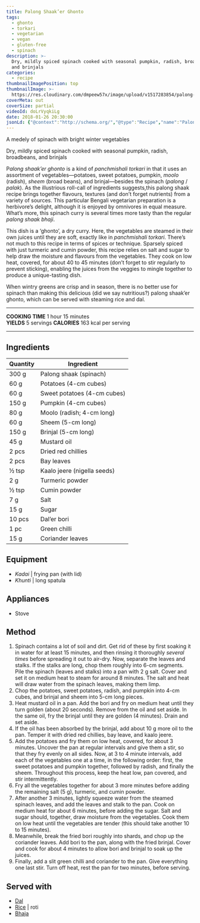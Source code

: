 ```yaml
---
title: Palong Shaak’er Ghonto
tags:
  - ghonto
  - torkari
  - vegetarian
  - vegan
  - gluten-free
  - spinach
description: >-
  Dry, mildly spiced spinach cooked with seasonal pumpkin, radish, broadbeans,
  and brinjals
categories:
  - recipe
thumbnailImagePosition: top
thumbnailImage: >-
  https://res.cloudinary.com/dmpeew57x/image/upload/v1517283854/palong-shaak-ghonto-16x9_pteib5.png
coverMeta: out
coverSize: partial
videoId: doLrVyqkiLg
date: 2018-01-26 20:30:00
jsonLd: {"@context":"http://schema.org/","@type":"Recipe","name":"Palong Shaak’er Ghonto","author":"Bong Eats","image":"https://res.cloudinary.com/dmpeew57x/image/upload/v1514495536/alur-dom-website-thumbnail-_qzvq9f.png","description":"Bengali-style juicy curried new baby potatoes cooked in a savoury, tangy sauce and sprinkled with green peas.","prepTime":"PT30M","totalTime":"PT75M","recipeYield":"5 servings", "nutrition":{"@type":"NutritionInformation","servingSize":"5","calories":"163 calories"}, "recipeIngredient":["300 g Palong shaak (spinach)","60 g Potatoes (4-cm cubes)","60 g Sweet potatoes (4-cm cubes)","150 g Pumpkin (4-cm cubes)","80 g Moolo (radish; 4-cm long)","60 g Sheem (5-cm long)","150 g Brinjal (5-cm long)","45 g Mustard oil","2 pcs Dried red chillies","2 pcs Bay leaves","½ tsp Kaalo jeere (nigella seeds)","2 g Turmeric powder","½ tsp Cumin powder","7 g Salt","15 g Sugar","10 pcs Dal’er bori","1 pc Green chilli"],"recipeInstructions":["1. Spinach contains a lot of soil and dirt. Get rid of these by first soaking it in water for at least 15 minutes, and then rinsing it thoroughly several times before spreading it out to air-dry. Now, separate the leaves and stalks. If the stalks are long, chop them roughly into 6-cm segments. Pile the spinach (leaves and stalks) into a pan with 2 g salt. Cover and set it on medium heat to steam for around 8 minutes. The salt and heat will draw water from the spinach leaves, making them limp.","2. Chop the potatoes, sweet potatoes, radish, and pumpkin into 4-cm cubes, and brinjal and sheem into 5-cm long pieces.","3. Heat mustard oil in a pan. Add the bori and fry on medium heat until they turn golden (about 20 seconds). Remove from the oil and set aside. In the same oil, fry the brinjal until they are golden (4 minutes). Drain and set aside.","4. If the oil has been absorbed by the brinjal, add about 10 g more oil to the pan. Temper it with dried red chillies, bay leave, and kaalo jeere.","5. Add the potatoes and fry them on low heat, covered, for about 3 minutes. Uncover the pan at regular intervals and give them a stir, so that they fry evenly on all sides. Now, at 3 to 4 minute intervals, add each of the vegetables one at a time, in the following order: first, the sweet potatoes and pumpkin together, followed by radish, and finally the sheem. Throughout this process, keep the heat low, pan covered, and stir intermittently.","6. Fry all the vegetables together for about 3 more minutes before adding the remaining salt (5 g), turmeric, and cumin powder.","7. After another 3 minutes, lightly squeeze water from the steamed spinach leaves, and add the leaves and stalk to the pan. Cook on medium heat for about 6 minutes, before adding the sugar. Salt and sugar should, together, draw moisture from the vegetables. Cook them on low heat until the vegetables are tender (this should take another 10 to 15 minutes).","8. Meanwhile, break the fried bori roughly into shards, and chop up the coriander leaves. Add bori to the pan, along with the fried brinjal. Cover and cook for about 4 minutes to allow bori and brinjal to soak up the juices.","9. Finally, add a slit green chilli and coriander to the pan. Give everything one last stir. Turn off heat, rest the pan for two minutes, before serving."]}
---
```





<p class="post-byline">A medely of spinach with bright winter vegetables</p>

<p class="post-intro">Dry, mildly spiced spinach cooked with seasonal pumpkin, radish, broadbeans, and brinjals</p>

<!-- more -->
<span class="dropcap">P</span>_along shaak’er ghonto_ is a kind of _panchmishali torkari_ in that it uses an assortment of vegetables—potatoes, sweet potatoes, pumpkin, _moolo_ (radish), _sheem_ (broad beans), and brinjal—besides the spinach (_palong_ / _palak_). As the illustrious roll-call of ingredients suggests,this palong shaak recipe brings together flavours, textures (and don’t forget nutrients) from a variety of sources. This particular Bengali vegetarian preparation is a herbivore’s delight, although it is enjoyed by omnivores in equal measure. What’s more, this spinach curry is several times more tasty than the regular _palong shaak bhaji_.

This dish is a ‘ghonto’, a dry curry. Here, the vegetables are steamed in their own juices until they are soft, exactly like in _panchmishali torkari_. There’s not much to this recipe in terms of spices or technique. Sparsely spiced with just turmeric and cumin powder, this recipe relies on salt and sugar to help draw the moisture and flavours from the vegetables. They cook on low heat, covered, for about 40 to 45 minutes (don’t forget to stir regularly to prevent sticking), enabling the juices from the veggies to mingle together to produce a unique-tasting dish.
 
When wintry greens are crisp and in season, there is no better use for spinach than making this delicious (did we say nutritious?) palong shaak’er ghonto, which can be served with steaming rice and dal.

***

**COOKING TIME** 1 hour 15 minutes   
**YIELDS** 5 servings
**CALORIES** 163 kcal per serving
***

## Ingredients
| Quantity | Ingredient                  | 
|----------|-----------------------------|
|    300 g | Palong shaak (spinach)      |
|     60 g | Potatoes (4-cm cubes)       |
|     60 g | Sweet potatoes (4-cm cubes) |
|    150 g | Pumpkin (4-cm cubes)        |
|     80 g | Moolo (radish; 4-cm long)   |
|     60 g | Sheem (5-cm long)           |
|    150 g | Brinjal (5-cm long)         |
|     45 g | Mustard oil                 |
|    2 pcs | Dried red chillies          |
|    2 pcs | Bay leaves                  |
|    ½ tsp | Kaalo jeere (nigella seeds) |
|      2 g | Turmeric powder             |
|    ½ tsp | Cumin powder                |
|      7 g | Salt                        |
|     15 g | Sugar                       |
|   10 pcs | Dal’er bori                 |
|     1 pc | Green chilli                |
|     15 g | Coriander leaves            |

## Equipment
- _Kadai_ | frying pan (with lid)
-  _Khunti_ | long spatula

## Appliances
- Stove

## Method
1. Spinach contains a lot of soil and dirt. Get rid of these by first soaking it in water for at least 15 minutes, and then rinsing it thoroughly _several times_ before spreading it out to air-dry. Now, separate the leaves and stalks. If the stalks are long, chop them roughly into 6-cm segments. Pile the spinach (leaves and stalks) into a pan with 2 g salt. Cover and set it on medium heat to steam for around 8 minutes. The salt and heat will draw water from the spinach leaves, making them limp. 
2. Chop the potatoes, sweet potatoes, radish, and pumpkin into 4-cm cubes, and brinjal and sheem into 5-cm long pieces. 
3. Heat mustard oil in a pan. Add the bori and fry on medium heat until they turn golden (about 20 seconds). Remove from the oil and set aside. In the same oil, fry the brinjal until they are golden (4 minutes). Drain and set aside.
4. If the oil has been absorbed by the brinjal, add about 10 g more oil to the pan. Temper it with dried red chillies, bay leave, and kaalo jeere.
5. Add the potatoes and fry them on low heat, covered, for about 3 minutes. Uncover the pan at regular intervals and give them a stir, so that they fry evenly on all sides. Now, at 3 to 4 minute intervals, add each of the vegetables one at a time, in the following order: first, the sweet potatoes and pumpkin together, followed by radish, and finally the sheem. Throughout this process, keep the heat low, pan covered, and stir intermittently. 
6. Fry all the vegetables together for about 3 more minutes before adding the remaining salt (5 g), turmeric, and cumin powder. 
7. After another 3 minutes, lightly squeeze water from the steamed spinach leaves, and add the leaves and stalk to the pan. Cook on medium heat for about 6 minutes, before adding the sugar. Salt and sugar should, together, draw moisture from the vegetables. Cook them on low heat until the vegetables are tender (this should take another 10 to 15 minutes).
8. Meanwhile, break the fried bori roughly into shards, and chop up the coriander leaves. Add bori to the pan, along with the fried brinjal. Cover and cook for about 4 minutes to allow bori and brinjal to soak up the juices. 
9. Finally, add a slit green chilli and coriander to the pan. Give everything one last stir. Turn off heat, rest the pan for two minutes, before serving.


## Served with
- [Dal](/tags/dal/)
- [Rice](/how-to/cook-the-perfect-rice/) | roti
- [Bhaja](/tags/bhaja/)
